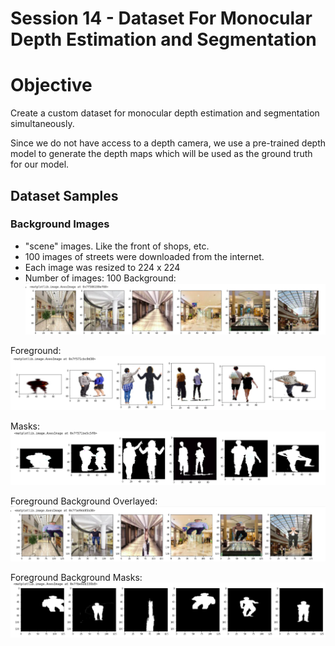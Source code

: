 # Session 14 - Dataset For Monocular Depth Estimation and Segmentation
#  Objective
Create a custom dataset for monocular depth estimation and segmentation simultaneously.

Since we do not have access to a depth camera, we use a pre-trained depth model to generate the depth maps which will be used as the ground truth for our model.

## Dataset Samples
### Background Images
- "scene" images. Like the front of shops, etc.
- 100 images of streets were downloaded from the internet.
- Each image was resized to 224 x 224
- Number of images: 100
Background:![alt text](https://github.com/ashkash2476/EVA_Session14_15/blob/master/Final_images/BG_list.png)

Foreground:![alt text](https://github.com/ashkash2476/EVA_Session14_15/blob/master/Final_images/fg_img.png)

Masks:![alt text](https://github.com/ashkash2476/EVA_Session14_15/blob/master/Final_images/masks.png)

Foreground Background Overlayed:![alt text](https://github.com/ashkash2476/EVA_Session14_15/blob/master/Final_images/FG_BG_overlayed.png
)

Foreground Background Masks:![alt text](https://github.com/ashkash2476/EVA_Session14_15/blob/master/Final_images/fg_bg_masks.png
)






